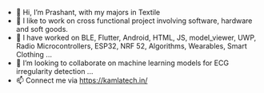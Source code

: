 - 👋 Hi, I’m Prashant, with my majors in Textile
- 👀 I like to work on cross functional project involving software, hardware and soft goods.
- 🌱 I have worked on BLE, Flutter, Android, HTML, JS, model_viewer, UWP, Radio Microcontrollers, ESP32, NRF 52, Algorithms, Wearables, Smart Clothing ...
- 💞️ I’m looking to collaborate on machine learning models for ECG irregularity detection ...
- 📫 Connect me via https://kamlatech.in/
